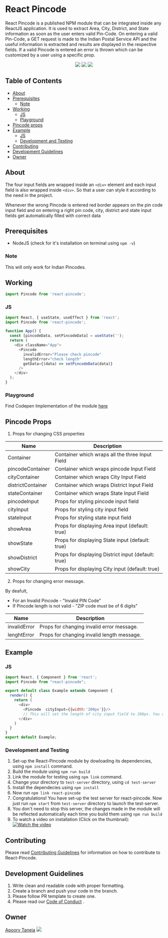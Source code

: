 # React Pincode

React Pincode is a published NPM module that can be integrated inside any ReactJS application. It is used to extract Area, City, District, and State information as soon as the user enters valid Pin-Code. On entering a valid Pin-Code, a GET request is made to the Indian Postal Service API and the useful information is extracted and results are displayed in the respective fields. If a valid Pincode is entered an error is thrown which can be customized by a user using a specific prop.

<div align="center">
    <img src="https://forthebadge.com/images/badges/powered-by-responsibility.svg" >
    <img src="https://forthebadge.com/images/badges/built-with-love.svg" >
    <img src="https://forthebadge.com/images/badges/made-with-javascript.svg" >
</div>


## Table of Contents

- [About](#about)
- [Prerequisites](#prerequisites)
  - [Note](#note)
- [Working](#working)
  - [JS](#js)
  - [Playground](#playground)
- [Pincode props](#pincode-props)
- [Example](#example)
  - [JS](#js-1)
  - [Development and Testing](#development-and-testing)
- [Contributing](#contributing)
- [Development Guidelines](#development-guidelines)
- [Owner](#owner)

## About

The four input fields are wrapped inside an `<div>` element and each input field is also wrapped inside `<div>`. So that a user can style it according to the need in the project.

Whenever the wrong Pincode is entered red border appears on the pin code input field and on entering a right pin code, city, district and state input fields get automatically filled with correct data

## Prerequisites

- NodeJS (check for it's installation on terminal using `npm -v`)

### Note

This will only work for Indian Pincodes.

## Working

```js
import Pincode from 'react-pincode';
```

### JS

```js
import React, { useState, useEffect } from 'react';
import Pincode from 'react-pincode';

function App() {
  const [pincodeData, setPincodeData] = useState('');
  return (
    <div className="App">
      <Pincode
        invalidError="Please check pincode"
        lengthError="check length"
        getData={(data) => setPincodeData(data)}
      />
    </div>
  );
}
```

### Playground

Find Codepen Implementation of the module [here](https://codepen.io/adityabisoi/pen/poJQXzx)

## Pincode Props

1. Props for changing CSS properties

| Name              | Description                                         |
| ----------------- | --------------------------------------------------- |
| Container         | Container which wraps all the three Input Field     |
| pincodeContainer  | Container which wraps pincode Input Field           |
| cityContainer     | Container which wraps City Input Field              |
| districtContainer | Container which wraps District Input Field          |
| stateContainer    | Container which wraps State Input Field             |
| pincodeInput      | Props for styling pincode input field               |
| cityInput         | Props for styling city input field                  |
| stateInput        | Props for styling state input field                 |
| showArea          | Props for displaying Area input (default: true)     |
| showState         | Props for displaying State input (default: true)    |
| showDistrict      | Props for displaying District input (default: true) |
| showCity          | Props for displaying City input (default: true)     |



2. Props for changing error message.

By deafult,

- For an Invalid Pincode - "Invalid PIN Code"
- If Pincode length is not valid - "ZIP code must be of 6 digits"

| Name         | Description                                |
| ------------ | ------------------------------------------ |
| invalidError | Props for changing invalid error message.  |
| lenghtError  | Props for changing invalid length message. |

## Example

### JS

```js
import React, { Component } from 'react';
import Pincode from "react-pincode";

export default class Example extends Component {
  render() {
    return (
      <div>
        <Pincode  cityInput={{width:'200px'}}/>
        // This will set the length of city input field to 200px. You can play with rest of the props to style it according to your need.
      </div>
    )
  }
}
export default Example;
```

### Development and Testing

1. Set-up the React-Pincode module by dowloading its dependencies, using `npm install` command.
2. Build the module using `npm run build`
3. Link the module for testing using `npm link` command.
4. Change your directory to `test-server` directory, using `cd test-server`
5. Install the dependecies using `npm install`
6. Now run `npm link react-pincode`
7. Congratulations! You have set-up the test server for react-pincode.
   Now just run `npm start` from `test-server` directory to launch the test-server.
8. You don't need to stop this server, the changes made in the module will be reflected automatically each time you build them using `npm run build`
9. To watch a video on installation (Click on the thumbnail):
   [![Watch the video](https://img.youtube.com/vi/DtBObHLaQDA/maxresdefault.jpg)](https://www.youtube.com/watch?v=DtBObHLaQDA)

## Contributing

Please read [Contributing Guidelines](./CONTRIBUTING.md) for information on how to contribute to React-Pincode.

## Development Guidelines

1. Write clean and readable code with proper formatting.
2. Create a branch and push your code in the branch.
3. Please follow PR template to create one.
4. Please read our [Code of Conduct](./CODE_OF_CONDUCT.md) .

## Owner

[Apoorv Taneja](https://github.com/plxity) <img src="https://img.shields.io/twitter/follow/apoorv_taneja?label=Follow&style=social" />
